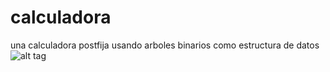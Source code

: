 # calculadora
una calculadora postfija usando arboles binarios como estructura de datos
![alt tag](https://raw.githubusercontent.com/Died1/calculadora/blob/master/images/calc.jpg)

